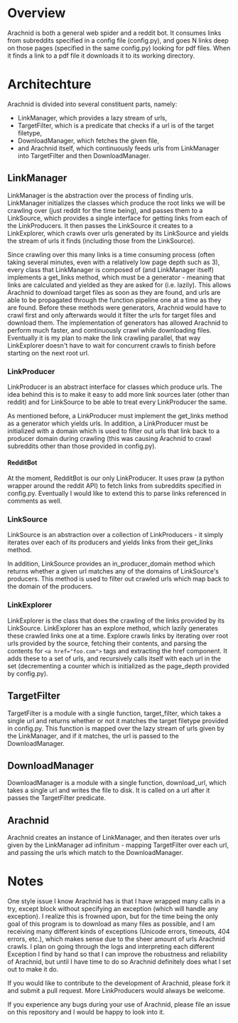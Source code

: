 # Overview

Arachnid is both a general web spider and a reddit bot. It consumes links from subreddits specified in a config file (config.py), and goes N links deep on those pages (specified in the same config.py) looking for pdf files. When it finds a link to a pdf file it downloads it to its working directory.

# Architechture

Arachnid is divided into several constituent parts, namely:
- LinkManager, which provides a lazy stream of urls,
- TargetFilter, which is a predicate that checks if a url is of the target filetype,
- DownloadManager, which fetches the given file,
- and Arachnid itself, which continuously feeds urls from LinkManager into TargetFilter and then DownloadManager.

## LinkManager

LinkManager is the abstraction over the process of finding urls. LinkManager initializes the classes which produce the root links we will be crawling over (just reddit for the time being), and passes them to a LinkSource, which provides a single interface for getting links from each of the LinkProducers. It then passes the LinkSource it creates to a LinkExplorer, which crawls over urls generated by its LinkSource and yields the stream of urls it finds (including those from the LinkSource).

Since crawling over this many links is a time consuming process (often taking several minutes, even with a relatively low page depth such as 3), every class that LinkManager is composed of (and LinkManager itself) implements a get_links method, which must be a generator - meaning that links are calculated and yielded as they are asked for (i.e. lazily). This allows Arachnid to download target files as soon as they are found, and urls are able to be propagated through the function pipeline one at a time as they are found. Before these methods were generators, Arachnid would have to crawl first and only afterwards would it filter the urls for target files and download them. The implementation of generators has allowed Arachnid to perform much faster, and continuously crawl while downloading files. Eventually it is my plan to make the link crawling parallel, that way LinkExplorer doesn't have to wait for concurrent crawls to finish before starting on the next root url.

### LinkProducer

LinkProducer is an abstract interface for classes which produce urls. The idea behind this is to make it easy to add more link sources later (other than reddit) and for LinkSource to be able to treat every LinkProducer the same.

As mentioned before, a LinkProducer must implement the get_links method as a generator which yields urls. In addition, a LinkProducer must be initialized with a domain which is used to filter out urls that link back to a producer domain during crawling (this was causing Arachnid to crawl subreddits other than those provided in config.py).

#### RedditBot

At the moment, RedditBot is our only LinkProducer. It uses praw (a python wrapper around the reddit API) to fetch links from subreddits specified in config.py. Eventually I would like to extend this to parse links referenced in comments as well.

### LinkSource

LinkSource is an abstraction over a collection of LinkProducers - it simply iterates over each of its producers and yields links from their get_links method.

In addition, LinkSource provides an in_producer_domain method which returns whether a given url matches any of the domains of LinkSource's producers. This method is used to filter out crawled urls which map back to the domain of the producers.

### LinkExplorer

LinkExplorer is the class that does the crawling of the links provided by its LinkSource. LinkExplorer has an explore method, which lazily generates these crawled links one at a time. Explore crawls links by iterating over root urls provided by the source, fetching their contents, and parsing the contents for `<a href="foo.com">` tags and extracting the href component. It adds these to a set of urls, and recursively calls itself with each url in the set (decrementing a counter which is initialized as the page_depth provided by config.py).

## TargetFilter

TargetFilter is a module with a single function, target_filter, which takes a single url and returns whether or not it matches the target filetype provided in config.py. This function is mapped over the lazy stream of urls given by the LinkManager, and if it matches, the url is passed to the DownloadManager.

## DownloadManager

DownloadManager is a module with a single function, download_url, which takes a single url and writes the file to disk. It is called on a url after it passes the TargetFilter predicate.

## Arachnid

Arachnid creates an instance of LinkManager, and then iterates over urls given by the LinkManager ad infinitum - mapping TargetFilter over each url, and passing the urls which match to the DownloadManager.

# Notes

One style issue I know Arachnid has is that I have wrapped many calls in a try, except block without specifying an exception (which will handle any exception). I realize this is frowned upon, but for the time being the only goal of this program is to download as many files as possible, and I am receiving many different kinds of exceptions (Unicode errors, timeouts, 404 errors, etc.), which makes sense due to the sheer amount of urls Arachnid crawls. I plan on going through the logs and interpreting each different Exception I find by hand so that I can improve the robustness and reliability of Arachnid, but until I have time to do so Arachnid definitely does what I set out to make it do.

If you would like to contribute to the development of Arachnid, please fork it and submit a pull request. More LinkProducers would always be welcome.

If you experience any bugs during your use of Arachnid, please file an issue on this repository and I would be happy to look into it.
